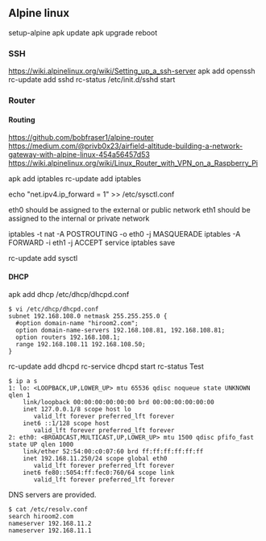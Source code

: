 ## Alpine linux
setup-alpine
apk update
apk upgrade
reboot
### SSH
https://wiki.alpinelinux.org/wiki/Setting_up_a_ssh-server
apk add openssh
rc-update add sshd
rc-status
/etc/init.d/sshd start
### Router
#### Routing
https://github.com/bobfraser1/alpine-router
https://medium.com/@privb0x23/airfield-altitude-building-a-network-gateway-with-alpine-linux-454a56457d53
https://wiki.alpinelinux.org/wiki/Linux_Router_with_VPN_on_a_Raspberry_Pi

apk add iptables
rc-update add iptables

echo "net.ipv4.ip_forward = 1" >> /etc/sysctl.conf

eth0 should be assigned to the external or public network
eth1 should be assigned to the internal or private network

iptables -t nat -A POSTROUTING -o eth0 -j MASQUERADE
iptables -A FORWARD -i eth1 -j ACCEPT
service iptables save

rc-update add sysctl
#### DHCP
apk add dhcp
/etc/dhcp/dhcpd.conf
```
$ vi /etc/dhcp/dhcpd.conf
subnet 192.168.108.0 netmask 255.255.255.0 {
  #option domain-name "hiroom2.com";
  option domain-name-servers 192.168.108.81, 192.168.108.81;
  option routers 192.168.108.1;
  range 192.168.108.11 192.168.108.50;
}
```
rc-update add dhcpd
rc-service dhcpd start
rc-status
Test
```
$ ip a s
1: lo: <LOOPBACK,UP,LOWER_UP> mtu 65536 qdisc noqueue state UNKNOWN qlen 1
    link/loopback 00:00:00:00:00:00 brd 00:00:00:00:00:00
    inet 127.0.0.1/8 scope host lo
       valid_lft forever preferred_lft forever
    inet6 ::1/128 scope host
       valid_lft forever preferred_lft forever
2: eth0: <BROADCAST,MULTICAST,UP,LOWER_UP> mtu 1500 qdisc pfifo_fast
state UP qlen 1000
    link/ether 52:54:00:c0:07:60 brd ff:ff:ff:ff:ff:ff
    inet 192.168.11.250/24 scope global eth0
       valid_lft forever preferred_lft forever
    inet6 fe80::5054:ff:fec0:760/64 scope link
       valid_lft forever preferred_lft forever
```
DNS servers are provided.
```
$ cat /etc/resolv.conf
search hiroom2.com
nameserver 192.168.11.2
nameserver 192.168.11.1
```
